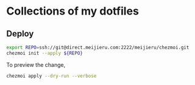 # Collections of my dotfiles

## Deploy

```sh
export REPO=ssh://git@direct.meijieru.com:2222/meijieru/chezmoi.git
chezmoi init --apply ${REPO}
```

To preview the change,
```sh
chezmoi apply --dry-run --verbose
```

